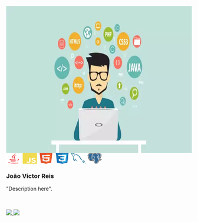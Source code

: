 <img align="right" width="550" height="400" src="https://github.com/JvSRS97/JvSRS97/blob/main/dev1.jpg">
</br></br>
<div style="display: inline_block"><br>
    <img align="center" height="30" width="40"
        src="https://raw.githubusercontent.com/devicons/devicon/master/icons/java/java-plain.svg">
    <img align="center" height="30" width="40"
        src="https://raw.githubusercontent.com/devicons/devicon/master/icons/javascript/javascript-plain.svg">
    <img align="center" height="30" width="40"
        src="https://raw.githubusercontent.com/devicons/devicon/master/icons/html5/html5-original.svg">
    <img align="center" height="30" width="40"
        src="https://raw.githubusercontent.com/devicons/devicon/master/icons/css3/css3-original.svg">
    <img align="center" height="30" width="40"
        src="https://raw.githubusercontent.com/devicons/devicon/master/icons/mysql/mysql-original.svg">
    <img align="center" height="30" width="40"
        src="https://raw.githubusercontent.com/devicons/devicon/master/icons/postgresql/postgresql-original.svg">
</div>

### João Victor Reis

"Description here".

</br></br>
<span align="center">
    <a href="https://github.com/JvSRS97">
        <img height="180em" src="https://github-readme-stats.vercel.app/api?username=JvSRS97&show_icons=true&theme=github_dark&include_all_commits=true&count_private=true" />
        <img height="180em" src="https://github-readme-stats.vercel.app/api/top-langs/?username=JvSRS97&layout=compact&langs_count=7&theme=github_dark" />
</span>
